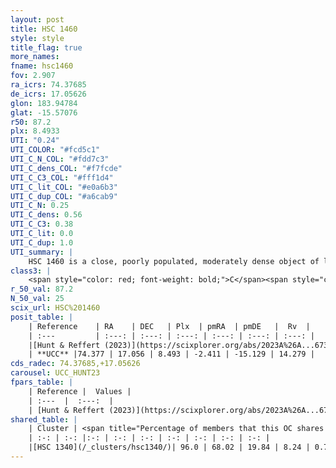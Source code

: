 ```yaml
---
layout: post
title: HSC 1460
style: style
title_flag: true
more_names: 
fname: hsc1460
fov: 2.907
ra_icrs: 74.37685
de_icrs: 17.05626
glon: 183.94784
glat: -15.57076
r50: 87.2
plx: 8.4933
UTI: "0.24"
UTI_COLOR: "#fcd5c1"
UTI_C_N_COL: "#fdd7c3"
UTI_C_dens_COL: "#f7fcde"
UTI_C_C3_COL: "#fff1d4"
UTI_C_lit_COL: "#e0a6b3"
UTI_C_dup_COL: "#a6cab9"
UTI_C_N: 0.25
UTI_C_dens: 0.56
UTI_C_C3: 0.38
UTI_C_lit: 0.0
UTI_C_dup: 1.0
UTI_summary: |
    HSC 1460 is a close, poorly populated, moderately dense object of low C3 quality. It was recently reported in the literature.<br><br>This object shares a large percentage of members with at least one entry reported in the same catalogue.
class3: |
    <span style="color: red; font-weight: bold;">C</span><span style="color: #FFC300; font-weight: bold;">B</span>
r_50_val: 87.2
N_50_val: 25
scix_url: HSC%201460
posit_table: |
    | Reference    | RA    | DEC   | Plx  | pmRA  | pmDE   |  Rv  |
    | :---         | :---: | :---: | :---: | :---: | :---: | :---: |
    |[Hunt & Reffert (2023)](https://scixplorer.org/abs/2023A%26A...673A.114H) | 75.807 | 17.186 | 8.562 | -2.345 | -14.866 | 6.83 |
    | **UCC** |74.377 | 17.056 | 8.493 | -2.411 | -15.129 | 14.279 | 
cds_radec: 74.37685,+17.05626
carousel: UCC_HUNT23
fpars_table: |
    | Reference |  Values |
    | :---  |  :---:  |
    | [Hunt & Reffert (2023)](https://scixplorer.org/abs/2023A%26A...673A.114H) | `AV50=0.129, diffAV50=0.33, MOD50=5.329, logAge50=7.38` |
shared_table: |
    | Cluster | <span title="Percentage of members that this OC shares with the ones listed">%</span>   | RA   | DEC   | Plx   | pmRA  | pmDE  | Rv | UTI |
    | :-: | :-: |:-: | :-: | :-: | :-: | :-: | :-: | :-: |
    |[HSC 1340](/_clusters/hsc1340/)| 96.0 | 68.02 | 19.84 | 8.24 | 0.7 | -14.59 | 15.03 |0.32 |
---
```

